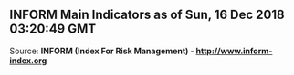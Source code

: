 ## INFORM Main Indicators as of Sun, 16 Dec 2018 03:20:49 GMT

Source: **INFORM (Index For Risk Management) - http://www.inform-index.org**
